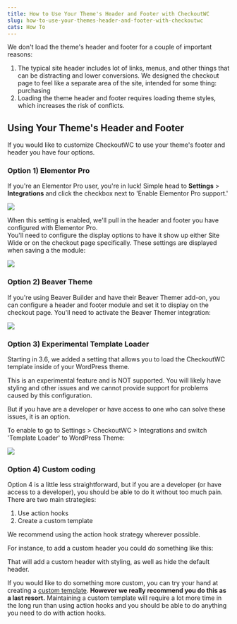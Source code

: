 ```yaml
---
title: How to Use Your Theme's Header and Footer with CheckoutWC
slug: how-to-use-your-themes-header-and-footer-with-checkoutwc
cats: How To
---
```



  <div>
    We don't load the theme's header and footer for a couple of important reasons:&nbsp;<br />
    <ol>
      <li>The typical site header includes lot of links, menus, and other things that can be distracting and lower conversions. We designed the checkout page to feel like a separate area of the site, intended for some thing: purchasing
      </li>
      <li>Loading the theme header and footer requires loading theme styles, which increases the risk of conflicts.&nbsp;
      </li>
    </ol>
    <h2>
      Using Your Theme's Header and Footer
    </h2>
    <div>
      If you would like to customize CheckoutWC to use your theme's footer and header you have four options.
    </div>
    <h3>
      Option 1) Elementor Pro
    </h3>
    <p>
      If you're an Elementor Pro user, you're in luck! Simple head to <strong>Settings</strong> &gt; <strong>Integrations</strong> and click the checkbox next to 'Enable Elementor Pro support.'
    </p>
    <p>
      <img src="https://s3.amazonaws.com/helpscout.net/docs/assets/5bdde2822c7d3a01757ac42e/images/5e90bfae2c7d3a7e9aeac421/file-geBMgYhdnf.png" />
    </p>
    <div>
      When this setting is enabled, we'll pull in the header and footer you have configured with Elementor Pro.
    </div>
    <div>
      You'll need to configure the display options to have it show up either Site Wide or on the checkout page specifically. These settings are displayed when saving a the module:
    </div>
    <div>
      <p>
        <img src="https://s3.amazonaws.com/helpscout.net/docs/assets/5bdde2822c7d3a01757ac42e/images/5ee8d05b04286306f8053b21/file-PJrJvWV68R.jpg" />
      </p>
    </div>
    <h3>
      Option 2) Beaver Theme
    </h3>
    <p>
      If you're using Beaver Builder and have their Beaver Themer add-on, you can configure a header and footer module and set it to display on the checkout page. You'll need to activate the Beaver Themer integration:
    </p>
    <p>
      <img src="https://s3.amazonaws.com/helpscout.net/docs/assets/5bdde2822c7d3a01757ac42e/images/5ee8d0b72c7d3a10cba8fd18/file-Ovm9PUAZdR.png" />
    </p>
    <h3>
      Option 3) Experimental Template Loader
    </h3>
    <p>
      Starting in 3.6, we added a setting that allows you to load the CheckoutWC template inside of your WordPress theme.
    </p>
    <p>
      This is an experimental feature and is NOT supported. You will likely have styling and other issues and we cannot provide support for problems caused by this configuration.
    </p>
    <p>
      But if you have are a developer or have access to one who can solve these issues, it is an option.
    </p>
    <p>
      To enable to go to Settings &gt; CheckoutWC &gt; Integrations and switch 'Template Loader' to WordPress Theme:
    </p>
    <p>
      <img src="https://s3.amazonaws.com/helpscout.net/docs/assets/5bdde2822c7d3a01757ac42e/images/5eed25d12c7d3a10cba94354/file-ZTitKs5egG.png" />
    </p>
    <h3>
      Option 4) Custom coding
    </h3>
    <div>
      Option 4 is a little less straightforward, but if you are a developer (or have access to a developer), you should be able to do it without too much pain.
    </div>
    <div>
      There are two main strategies:
    </div>
    <ol>
      <li>Use action hooks
      </li>
      <li>Create a custom template
      </li>
    </ol>
    <p>
      We recommend using the action hook strategy wherever possible.&nbsp;
    </p>
    <p>
      For instance, to add a custom header you could do something like this:
    </p>
    <script src="https://gist.github.com/clifgriffin/cb9277da01133d89717be736d1435c59.js" type="text/javascript"></script>
    <p>
      That will add a custom header with styling, as well as hide the default header.
    </p>
    <p>
      If you would like to do something more custom, you can try your hand at creating a <a href="https://cfw.test/documentation/template-files" target="_blank">custom template</a>. <strong>However we really recommend you do this as a last resort.</strong> Maintaining a custom template will require a lot more time in the long run than using action hooks and you should be able to do anything you need to do with action hooks.
    </p>
  </div>
